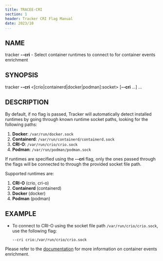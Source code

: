 ```yaml
---
title: TRACEE-CRI
section: 1
header: Tracker CRI Flag Manual
date: 2023/10
...
```


## NAME

tracker **\-\-cri** - Select container runtimes to connect to for container events enrichment

## SYNOPSIS

tracker **\-\-cri** <[crio|containerd|docker|podman]:socket\> [**\-\-cri** ...] ...

## DESCRIPTION

By default, if no flag is passed, Tracker will automatically detect installed runtimes by going through known runtime socket paths, looking for the following paths:

1. **Docker**:     `/var/run/docker.sock`
2. **Containerd**: `/var/run/containerd/containerd.sock`
3. **CRI-O**:      `/var/run/crio/crio.sock`
4. **Podman**:     `/var/run/podman/podman.sock`

If runtimes are specified using the **\-\-cri** flag, only the ones passed through the flags will be connected to through the provided socket file path.

Supported runtimes are:

1. **CRI-O** (crio, cri-o)
2. **Containerd** (containerd)
3. **Docker** (docker)
4. **Podman** (podman)

## EXAMPLE

- To connect to CRI-O using the socket file path `/var/run/crio/crio.sock`, use the following flag:

  ```console
  --cri crio:/var/run/crio/crio.sock
  ```

Please refer to the [documentation](../install/container-engines.md) for more information on container events enrichment.
